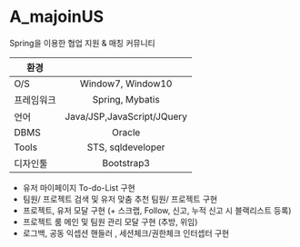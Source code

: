 # A_majoinUS

Spring을 이용한 협업 지원 & 매칭 커뮤니티 

|환경 	 |   |
|--------| :-------------------------------: |
|O/S     | Window7, Window10 |
|프레임워크| Spring, Mybatis |
|언어	   | Java/JSP,JavaScript/JQuery|
|DBMS    | Oracle|
|Tools   | STS, sqldeveloper|
|디자인툴| Bootstrap3|
 

- 유저 마이페이지 To-do-List 구현  
- 팀원/ 프로젝트 검색 및 유저 맞춤 추천 팀원/ 프로젝트 구현   
- 프로젝트, 유저 모달 구현 (+ 스크랩, Follow, 신고, 누적 신고 시 블랙리스트 등록)  
- 프로젝트 룸 메인 및 팀원 관리 모달 구현 (추방, 위임)  
- 로그백, 공동 익셉션 핸들러 , 세션체크/권한체크 인터셉터 구현  
